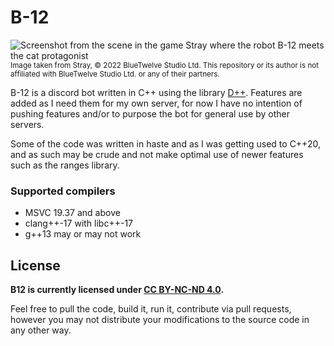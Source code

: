 # B-12
![Screenshot from the scene in the game Stray where the robot B-12 meets the cat protagonist](https://user-images.githubusercontent.com/809711/227605932-0683132c-7872-473b-99ef-9499dd08115e.jpg)
<sup>Image taken from Stray, © 2022 BlueTwelve Studio Ltd. This repository or its author is not affiliated with BlueTwelve Studio Ltd. or any of their partners.</sup>

B-12 is a discord bot written in C++ using the library [D++](https://github.com/brainboxdotcc/DPP). Features are added as I need them for my own server, for now I have no intention of pushing features and/or to purpose the bot for general use by other servers.

Some of the code was written in haste and as I was getting used to C++20, and as such may be crude and not make optimal use of newer features such as the ranges library.

### Supported compilers
- MSVC 19.37 and above
- clang++-17 with libc++-17
- g++13 may or may not work

## License
**B12 is currently licensed under [CC BY-NC-ND 4.0](https://creativecommons.org/licenses/by-nc-nd/4.0/).**

Feel free to pull the code, build it, run it, contribute via pull requests, however you may not distribute your modifications to the source code in any other way.
